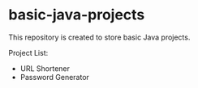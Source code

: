 # basic-java-projects
This repository is created to store basic Java projects.

Project List:
- URL Shortener
- Password Generator

